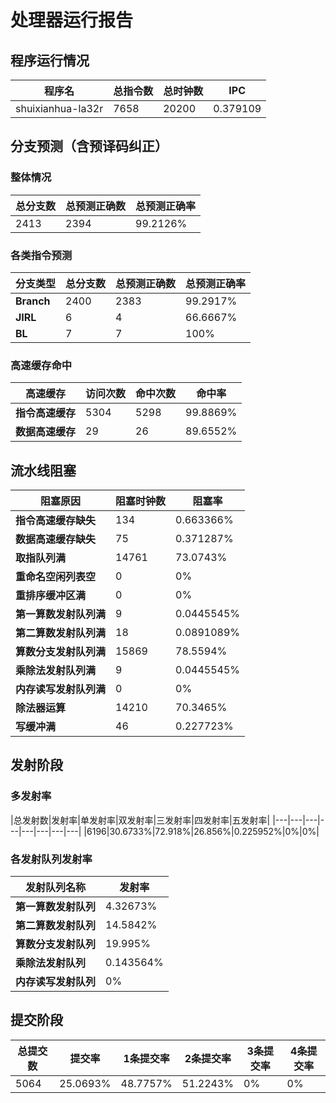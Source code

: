 # 处理器运行报告
## 程序运行情况
|程序名|总指令数|总时钟数|IPC|
|---|---|---|---|
|shuixianhua-la32r|7658|20200|0.379109|

## 分支预测（含预译码纠正）
### 整体情况
|总分支数|总预测正确数|总预测正确率|
|---|---|---|
|2413|2394|99.2126%|

### 各类指令预测
|分支类型|总分支数|总预测正确数|总预测正确率|
|---|---|---|---|
|**Branch**| 2400 | 2383 | 99.2917%|
|**JIRL**| 6 | 4 | 66.6667%|
|**BL**| 7 | 7 | 100%|

### 高速缓存命中
|高速缓存|访问次数|命中次数|命中率|
|---|---|---|---|
|**指令高速缓存**| 5304 | 5298 | 99.8869%|
|**数据高速缓存**| 29 | 26 | 89.6552%|
## 流水线阻塞
|阻塞原因|阻塞时钟数|阻塞率|
|---|---|---|
|**指令高速缓存缺失**| 134 | 0.663366%|
|**数据高速缓存缺失**| 75 | 0.371287%|
|**取指队列满**| 14761 | 73.0743%|
|**重命名空闲列表空**|0 | 0%|
|**重排序缓冲区满**|0 | 0%|
|**第一算数发射队列满**|9 | 0.0445545%|
|**第二算数发射队列满**|18 | 0.0891089%|
|**算数分支发射队列满**|15869 | 78.5594%|
|**乘除法发射队列满**|9 | 0.0445545%|
|**内存读写发射队列满**|0 | 0%|
|**除法器运算**|14210 | 70.3465%|
|**写缓冲满**|46 | 0.227723%|

## 发射阶段
### 多发射率
|总发射数|发射率|单发射率|双发射率|三发射率|四发射率|五发射率|
|---|---|---|---|---|---|---|---|
|6196|30.6733%|72.918%|26.856%|0.225952%|0%|0%|

### 各发射队列发射率
|发射队列名称|发射率|
|---|---|
|**第一算数发射队列**|4.32673%|
|**第二算数发射队列**|14.5842%|
|**算数分支发射队列**|19.995%|
|**乘除法发射队列**|0.143564%|
|**内存读写发射队列**|0%|

## 提交阶段
|总提交数|提交率|1条提交率|2条提交率|3条提交率|4条提交率|
|---|---|---|---|---|---|
|5064|25.0693%|48.7757%|51.2243%|0%|0%|
